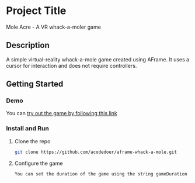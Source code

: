 # Project Title

Mole Acre - A VR whack-a-moler game

## Description

A simple virtual-reality whack-a-mole game created using AFrame. It uses a cursor for interaction and does not require controllers.

## Getting Started

### Demo
You can [try out the game by following this link](https://acodedoer.github.io/aframe-whack-a-mole/)

### Install and Run
1. Clone the repo
   ```sh
   git clone https://github.com/acodedoer/aframe-whack-a-mole.git
   ```
2. Configure the game
   ```sh
   You can set the duration of the game using the string gameDuration property of the control component (a "short" game lasts 30 seconds, while "long" game lasts 45 seconds). You can also adjust the game difficulty using the boolean popMultiple property of the control component (true displays multiple moles at a time while false displays a single mole at a time)
   ```
